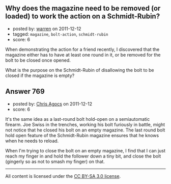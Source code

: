 ## Why does the magazine need to be removed (or loaded) to work the action on a Schmidt-Rubin?

- posted by: [warren](https://stackexchange.com/users/-1/143-warren) on 2011-12-12
- tagged: `magazine`, `bolt-action`, `schmidt-rubin`
- score: 6

When demonstrating the action for a friend recently, I discovered that the magazine either has to have at least one round in it, or be removed for the bolt to be closed once opened.

What is the purpose on the Schmidt-Rubin of disallowing the bolt to be closed if the magazine is empty?


## Answer 769

- posted by: [Chris Agocs](https://stackexchange.com/users/-1/12-chris-agocs) on 2011-12-12
- score: 6

It's the same idea as a last-round bolt hold-open on a semiautomatic firearm. Joe Swiss in the trenches, working his bolt furiously in battle, might not notice that he closed his bolt on an empty magazine. The last round bolt hold open feature of the Schmidt-Rubin magazine ensures that he knows when he needs to reload.

When I'm trying to close the bolt on an empty magazine, I find that I can just reach my finger in and hold the follower down a tiny bit, and close the bolt (gingerly so as not to smash my finger) on that.



---

All content is licensed under the [CC BY-SA 3.0 license](https://creativecommons.org/licenses/by-sa/3.0/).
